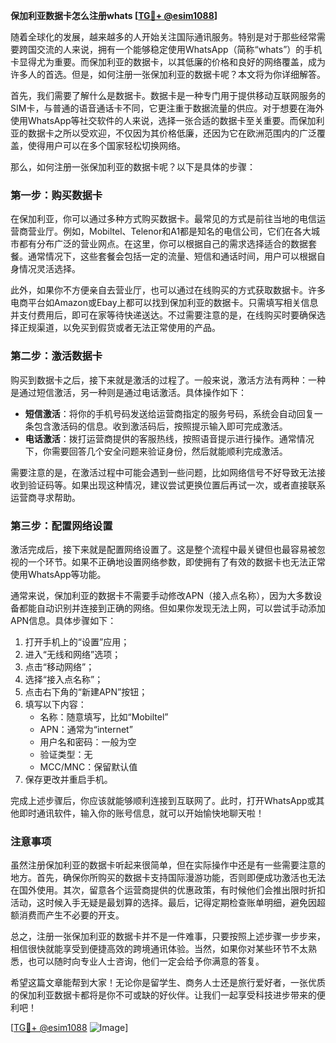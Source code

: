 **保加利亚数据卡怎么注册whats [[TG💪+ @esim1088](https://t.me/s/esim1088)]**

随着全球化的发展，越来越多的人开始关注国际通讯服务。特别是对于那些经常需要跨国交流的人来说，拥有一个能够稳定使用WhatsApp（简称“whats”）的手机卡显得尤为重要。而保加利亚的数据卡，以其低廉的价格和良好的网络覆盖，成为许多人的首选。但是，如何注册一张保加利亚的数据卡呢？本文将为你详细解答。

首先，我们需要了解什么是数据卡。数据卡是一种专门用于提供移动互联网服务的SIM卡，与普通的语音通话卡不同，它更注重于数据流量的供应。对于想要在海外使用WhatsApp等社交软件的人来说，选择一张合适的数据卡至关重要。而保加利亚的数据卡之所以受欢迎，不仅因为其价格低廉，还因为它在欧洲范围内的广泛覆盖，使得用户可以在多个国家轻松切换网络。

那么，如何注册一张保加利亚的数据卡呢？以下是具体的步骤：

### 第一步：购买数据卡

在保加利亚，你可以通过多种方式购买数据卡。最常见的方式是前往当地的电信运营商营业厅。例如，Mobiltel、Telenor和A1都是知名的电信公司，它们在各大城市都有分布广泛的营业网点。在这里，你可以根据自己的需求选择适合的数据套餐。通常情况下，这些套餐会包括一定的流量、短信和通话时间，用户可以根据自身情况灵活选择。

此外，如果你不方便亲自去营业厅，也可以通过在线购买的方式获取数据卡。许多电商平台如Amazon或Ebay上都可以找到保加利亚的数据卡。只需填写相关信息并支付费用后，即可在家等待快递送达。不过需要注意的是，在线购买时要确保选择正规渠道，以免买到假货或者无法正常使用的产品。

### 第二步：激活数据卡

购买到数据卡之后，接下来就是激活的过程了。一般来说，激活方法有两种：一种是通过短信激活，另一种则是通过电话激活。具体操作如下：

- **短信激活**：将你的手机号码发送给运营商指定的服务号码，系统会自动回复一条包含激活码的信息。收到激活码后，按照提示输入即可完成激活。
- **电话激活**：拨打运营商提供的客服热线，按照语音提示进行操作。通常情况下，你需要回答几个安全问题来验证身份，然后就能顺利完成激活。

需要注意的是，在激活过程中可能会遇到一些问题，比如网络信号不好导致无法接收到验证码等。如果出现这种情况，建议尝试更换位置后再试一次，或者直接联系运营商寻求帮助。

### 第三步：配置网络设置

激活完成后，接下来就是配置网络设置了。这是整个流程中最关键但也最容易被忽视的一个环节。如果不正确地设置网络参数，即使拥有了有效的数据卡也无法正常使用WhatsApp等功能。

通常来说，保加利亚的数据卡不需要手动修改APN（接入点名称），因为大多数设备都能自动识别并连接到正确的网络。但如果你发现无法上网，可以尝试手动添加APN信息。具体步骤如下：

1. 打开手机上的“设置”应用；
2. 进入“无线和网络”选项；
3. 点击“移动网络”；
4. 选择“接入点名称”；
5. 点击右下角的“新建APN”按钮；
6. 填写以下内容：
   - 名称：随意填写，比如“Mobiltel”
   - APN：通常为“internet”
   - 用户名和密码：一般为空
   - 验证类型：无
   - MCC/MNC：保留默认值
7. 保存更改并重启手机。

完成上述步骤后，你应该就能够顺利连接到互联网了。此时，打开WhatsApp或其他即时通讯软件，输入你的账号信息，就可以开始愉快地聊天啦！

### 注意事项

虽然注册保加利亚的数据卡听起来很简单，但在实际操作中还是有一些需要注意的地方。首先，确保你所购买的数据卡支持国际漫游功能，否则即便成功激活也无法在国外使用。其次，留意各个运营商提供的优惠政策，有时候他们会推出限时折扣活动，这时候入手无疑是最划算的选择。最后，记得定期检查账单明细，避免因超额消费而产生不必要的开支。

总之，注册一张保加利亚的数据卡并不是一件难事，只要按照上述步骤一步步来，相信很快就能享受到便捷高效的跨境通讯体验。当然，如果你对某些环节不太熟悉，也可以随时向专业人士咨询，他们一定会给予你满意的答复。

希望这篇文章能帮到大家！无论你是留学生、商务人士还是旅行爱好者，一张优质的保加利亚数据卡都将是你不可或缺的好伙伴。让我们一起享受科技进步带来的便利吧！

[[TG💪+ @esim1088](https://t.me/s/esim1088) ![Image](https://i.postimg.cc/4NQfJmqS/Snipaste-2025-05-13-00-14-12.png)]